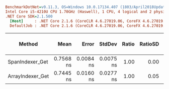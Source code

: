 ``` ini

BenchmarkDotNet=v0.11.3, OS=Windows 10.0.17134.407 (1803/April2018Update/Redstone4)
Intel Core i5-4210U CPU 1.70GHz (Haswell), 1 CPU, 4 logical and 2 physical cores
.NET Core SDK=2.1.500
  [Host]     : .NET Core 2.1.6 (CoreCLR 4.6.27019.06, CoreFX 4.6.27019.05), 64bit RyuJIT
  DefaultJob : .NET Core 2.1.6 (CoreCLR 4.6.27019.06, CoreFX 4.6.27019.05), 64bit RyuJIT


```
|           Method |      Mean |     Error |    StdDev | Ratio | RatioSD | Gen 0/1k Op | Gen 1/1k Op | Gen 2/1k Op | Allocated Memory/Op |
|----------------- |----------:|----------:|----------:|------:|--------:|------------:|------------:|------------:|--------------------:|
|  SpanIndexer_Get | 0.7568 ns | 0.0084 ns | 0.0075 ns |  1.00 |    0.00 |           - |           - |           - |                   - |
| ArrayIndexer_Get | 0.7445 ns | 0.0160 ns | 0.0277 ns |  1.00 |    0.05 |           - |           - |           - |                   - |
